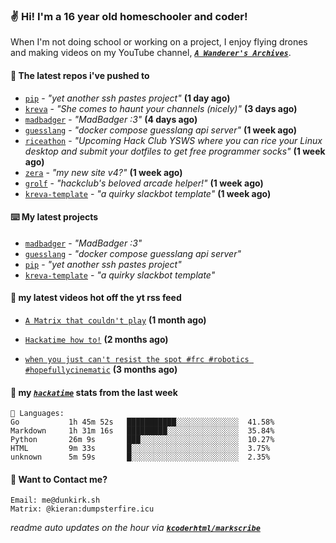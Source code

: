 ### ✌️ Hi! I'm a 16 year old homeschooler and coder!

When I'm not doing school or working on a project, I enjoy flying drones and making videos on my YouTube channel, [**_`A Wanderer's Archives`_**](https://youtube.com/@wanderer.archives).

#### 👷 The latest repos i've pushed to

- [`pip`](https://github.com/kcoderhtml/pip) - _"yet another ssh pastes project"_ **(1 day ago)**
- [`kreva`](https://github.com/kcoderhtml/kreva) - _"She comes to haunt your channels (nicely)"_ **(3 days ago)**
- [`madbadger`](https://github.com/kcoderhtml/madbadger) - _"MadBadger :3"_ **(4 days ago)**
- [`guesslang`](https://github.com/kcoderhtml/guesslang) - _"docker compose guesslang api server"_ **(1 week ago)**
- [`riceathon`](https://github.com/hackclub/riceathon) - _"Upcoming Hack Club YSWS where you can rice your Linux desktop and submit your dotfiles to get free programmer socks"_ **(1 week ago)**
- [`zera`](https://github.com/kcoderhtml/zera) - _"my new site v4?"_ **(1 week ago)**
- [`grolf`](https://github.com/kcoderhtml/grolf) - _"hackclub's beloved arcade helper!"_ **(1 week ago)**
- [`kreva-template`](https://github.com/kcoderhtml/kreva-template) - _"a quirky slackbot template"_ **(1 week ago)**

#### ⌨️ My latest projects

- [`madbadger`](https://github.com/kcoderhtml/madbadger) - _"MadBadger :3"_
- [`guesslang`](https://github.com/kcoderhtml/guesslang) - _"docker compose guesslang api server"_
- [`pip`](https://github.com/kcoderhtml/pip) - _"yet another ssh pastes project"_
- [`kreva-template`](https://github.com/kcoderhtml/kreva-template) - _"a quirky slackbot template"_

#### 🍿 my latest videos hot off the yt rss feed

- [`A Matrix that couldn't play`](https://www.youtube.com/watch?v=NodwjZF7uZw) **(1 month ago)**

- [`Hackatime how to!`](https://www.youtube.com/watch?v=eKoD9yyr1To) **(2 months ago)**

- [`when you just can't resist the spot #frc #robotics #hopefullycinematic`](https://www.youtube.com/watch?v=Y7SZ_TDleGM) **(3 months ago)**



#### 📡 my [_`hackatime`_](https://waka.hackclub.com) stats from the last week

```text
💾 Languages:
Go           1h 45m 52s   ███████████░░░░░░░░░░░░░░  41.58%
Markdown     1h 31m 16s   █████████░░░░░░░░░░░░░░░░  35.84%
Python       26m 9s       ███░░░░░░░░░░░░░░░░░░░░░░  10.27%
HTML         9m 33s       █░░░░░░░░░░░░░░░░░░░░░░░░  3.75%
unknown      5m 59s       █░░░░░░░░░░░░░░░░░░░░░░░░  2.35%
```

#### 📮 Want to Contact me?

```text
Email: me@dunkirk.sh
Matrix: @kieran:dumpsterfire.icu
```

_readme auto updates on the hour via [**`kcoderhtml/markscribe`**](https://github.com/kcoderhtml/markscribe)_
